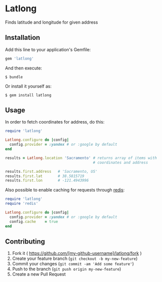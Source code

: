 # Latlong

Finds latitude and longitude for given address

## Installation

Add this line to your application's Gemfile:

```ruby
gem 'latlong'
```

And then execute:

    $ bundle

Or install it yourself as:

    $ gem install latlong

## Usage

In order to fetch coordinates for address, do this:

```ruby
require 'latlong'

Latlong.configure do |config|
  config.provider = :yandex # or :google by default
end

results = Latlong.location 'Sacramento' # returns array of items with
                                        # coordinates and address

results.first.address   # 'Sacramento, US'
results.first.lat       # 38.5815719
results.first.lon       # -121.4943996
```

Also possible to enable caching for requests through [redis](https://github.com/redis/redis-rb):

```ruby
require 'latlong'
require 'redis'

Latlong.configure do |config|
  config.provider = :yandex # or :google by default
  config.cache    = true
end
```
## Contributing

1. Fork it ( https://github.com/[my-github-username]/latlong/fork )
2. Create your feature branch (`git checkout -b my-new-feature`)
3. Commit your changes (`git commit -am 'Add some feature'`)
4. Push to the branch (`git push origin my-new-feature`)
5. Create a new Pull Request
